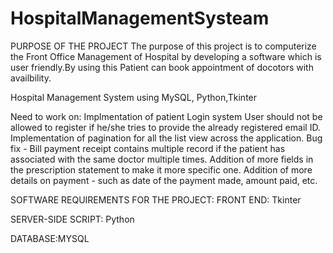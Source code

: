 # HospitalManagementSysteam


PURPOSE OF THE PROJECT
The purpose of this project is to computerize the Front Office Management of Hospital by developing a software which 
is user friendly.By using this Patient can book appointment of docotors with availbility.

Hospital Management System using MySQL, Python,Tkinter

Need to work on:
Implmentation of patient Login system
User should not be allowed to register if he/she tries to provide the already registered email ID.
Implementation of pagination for all the list view across the application.
Bug fix - Bill payment receipt contains multiple record if the patient has associated with the same doctor multiple times.
Addition of more fields in the prescription statement to make it more specific one.
Addition of more details on payment - such as date of the payment made, amount paid, etc.


SOFTWARE REQUIREMENTS FOR THE PROJECT:
FRONT END: Tkinter

SERVER-SIDE SCRIPT: Python

DATABASE:MYSQL

